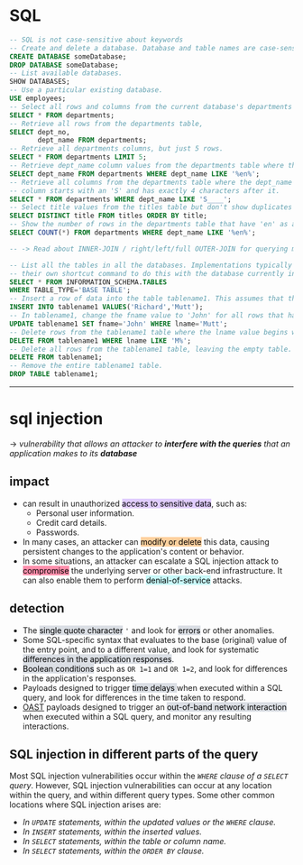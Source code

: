 # SQL 

```sql
-- SQL is not case-sensitive about keywords
-- Create and delete a database. Database and table names are case-sensitive.
CREATE DATABASE someDatabase;
DROP DATABASE someDatabase;
-- List available databases.
SHOW DATABASES;
-- Use a particular existing database.
USE employees;
-- Select all rows and columns from the current database's departments table.
SELECT * FROM departments;
-- Retrieve all rows from the departments table,
SELECT dept_no,
       dept_name FROM departments;
-- Retrieve all departments columns, but just 5 rows.
SELECT * FROM departments LIMIT 5;
-- Retrieve dept_name column values from the departments table where the dept_name value has the substring 'en'.
SELECT dept_name FROM departments WHERE dept_name LIKE '%en%';
-- Retrieve all columns from the departments table where the dept_name
-- column starts with an 'S' and has exactly 4 characters after it.
SELECT * FROM departments WHERE dept_name LIKE 'S____';
-- Select title values from the titles table but don't show duplicates + sorted.
SELECT DISTINCT title FROM titles ORDER BY title;
-- Show the number of rows in the departments table that have 'en' as a substring of the dept_name value.
SELECT COUNT(*) FROM departments WHERE dept_name LIKE '%en%';

-- -> Read about INNER-JOIN / right/left/full OUTER-JOIN for querying multiple tables 

-- List all the tables in all the databases. Implementations typically provide
-- their own shortcut command to do this with the database currently in use.
SELECT * FROM INFORMATION_SCHEMA.TABLES
WHERE TABLE_TYPE='BASE TABLE';
-- Insert a row of data into the table tablename1. This assumes that the
INSERT INTO tablename1 VALUES('Richard','Mutt');
-- In tablename1, change the fname value to 'John' for all rows that have an lname value of 'Mutt'.
UPDATE tablename1 SET fname='John' WHERE lname='Mutt';
-- Delete rows from the tablename1 table where the lname value begins with 'M'.
DELETE FROM tablename1 WHERE lname LIKE 'M%';
-- Delete all rows from the tablename1 table, leaving the empty table.
DELETE FROM tablename1;
-- Remove the entire tablename1 table.
DROP TABLE tablename1;
```

---
# sql injection

-> *vulnerability that allows an attacker to **interfere with the queries** that an application makes to its **database***
## impact 

- can result in unauthorized <mark style="background: #D2B3FFA6;">access to sensitive data</mark>, such as:
	- Personal user information.
	- Credit card details.
	- Passwords.
- In many cases, an attacker can <mark style="background: #FFB86CA6;">modify or delete</mark> this data, causing persistent changes to the application's content or behavior.
- In some situations, an attacker can escalate a SQL injection attack to <mark style="background: #FF5582A6;">compromise</mark> the underlying server or other back-end infrastructure. It can also enable them to perform <mark style="background: #ABF7F7A6;">denial-of-service</mark> attacks.

## detection

- The <mark style="background: #CACFD9A6;">single quote character</mark> `'` and look for <mark style="background: #CACFD9A6;">errors</mark> or other anomalies.
- Some SQL-specific syntax that evaluates to the base (original) value of the entry point, and to a different value, and look for systematic <mark style="background: #CACFD9A6;">differences in the application responses</mark>.
- <mark style="background: #CACFD9A6;">Boolean conditions</mark> such as `OR 1=1` and `OR 1=2`, and look for differences in the application's responses.
- Payloads designed to trigger <mark style="background: #CACFD9A6;">time delays </mark>when executed within a SQL query, and look for differences in the time taken to respond.
- [OAST](https://portswigger.net/burp/application-security-testing/oast) payloads designed to trigger an <mark style="background: #CACFD9A6;">out-of-band network interaction</mark> when executed within a SQL query, and monitor any resulting interactions.

## SQL injection in different parts of the query

Most SQL injection vulnerabilities occur within the *`WHERE` clause of a `SELECT` query*.
However, SQL injection vulnerabilities can occur at any location within the query, and within different query types. Some other common locations where SQL injection arises are:

- *In `UPDATE` statements, within the updated values or the `WHERE` clause.*
- *In `INSERT` statements, within the inserted values.*
- *In `SELECT` statements, within the table or column name.*
- *In `SELECT` statements, within the `ORDER BY` clause.*

